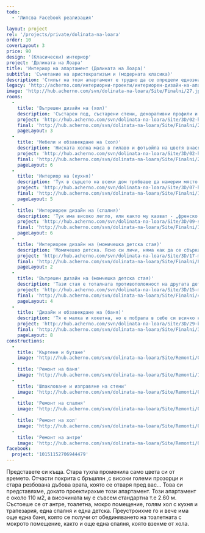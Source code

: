 ```yaml
---
todo:
  - 'Липсва Facebook реализация' 

layout: project
rel: '/projects/private/dolinata-na-loara'
order: 10
coverLayout: 3
price: 90
design: '(Класически) интериор'
project: 'Долината на Лоара'
title: 'Интериор на апартамент (Долината на Лоaра)'
subtitle: 'Съчетание на аристократизъм и (модерната класика)'
description: 'Стилът на този апартамент е трудно да се определи еднозначно. Еклектика, между така наречения прованс, барокови елементи, модерни елементи и още нещо'
legacy: 'http://acherno.com/интериорни-проекти/интериорен-дизайн-на-апартаменти/долината-на-лоара/обзавеждане.html'
image: 'http://hub.acherno.com/svn/dolinata-na-loara/Site/Finalni/27.jpg'
rooms:
  -
    title: 'Вътрешен дизайн на (хол)'
    description: 'Състарен под, състарени стени, декоративни профили и много детайл. Много обеми, които добавихме допълнително за да обобщим пространството и да създадем акценти. Стените направихме с груба мазилка в малко по-тъмен цвят и в светла, почти бяла ламперия с орнаменти.'
    project: 'http://hub.acherno.com/svn/dolinata-na-loara/Site/3D/02-h_f.jpg'
    final: 'http://hub.acherno.com/svn/dolinata-na-loara/Site/Finalni/29.jpg'
    pageLayout: 3
  -    
    title: 'Мебели и обзавеждане на (хол)'
    description: 'Ниската холна маса в лилаво и фотьойла на цветя внасят онова уютно усещане, което се нарича „ у дома“ и което те кара да се отпуснеш с чаша липов чай, подсладен с лъжичка слънчогледов мед на мекия диван, да отпиеш от чашата от фин порцелан и да си кажеш „ че всъщност нищо няма значение, освен това спокойствие и този момент.'
    project: 'http://hub.acherno.com/svn/dolinata-na-loara/Site/3D/02-h_f.jpg'
    final: 'http://hub.acherno.com/svn/dolinata-na-loara/Site/Finalni/28.jpg'
    pageLayout: 6
  -
    title: 'Интериор на (кухня)'
    description: 'Тук в сърцето на всеки дом трябваше да намерим място за всичко, за една силна дама имаща интересна и вълнуваща професия, и едновременно с това отлична домакиня. Тук, където се приготвят семейните вечери, където всяка вечер се разказват истории и на празници се събира цялото семейство. Тук, където красивото значи и практично, където каменният плот има красиви детайли за завършек и плота на масата е от приятен на допир масив.'
    project: 'http://hub.acherno.com/svn/dolinata-na-loara/Site/3D/07-h_f.jpg'
    final: 'http://hub.acherno.com/svn/dolinata-na-loara/Site/Finalni/19.jpg'
    pageLayout: 5
  -
    title: 'Интериорен дизайн на (спалня)'
    description: 'Тук има високо легло, или както му казват - „френско легло“. На нас по ни прилича на леглата на английските лордове т.е ние бихме го кръстили „английско легло“ , но това е тема на друг разговор. Стените са с тапет и с множество картини, от който надничат множество лица от старите ленти.'
    project: 'http://hub.acherno.com/svn/dolinata-na-loara/Site/3D/09-s_f.jpg'
    final: 'http://hub.acherno.com/svn/dolinata-na-loara/Site/Finalni/12.jpg'
    pageLayout: 6
  -
    title: 'Интериорен дизайн на (момичешка детска стая)'
    description: 'Момичешко детска. Ясно си личи, няма как да се сбърка с леко розовите си пердетата  на цветя. Романтично лилавите си стени и бялото метално легло,но също така практично със скритото второ легло под него. Една от стените направихме с бели състарени тухли имитиращи стар зид и запазихме пода. Искахме да е романтична и нежна стая, едновременно крехка и силна, едновременно по детски розова, но развиваща се в нещо повече, такава каквато е и душата на едно момиче превръщащо се в дама.'
    project: 'http://hub.acherno.com/svn/dolinata-na-loara/Site/3D/17-m2_f.jpg'
    final: 'http://hub.acherno.com/svn/dolinata-na-loara/Site/Finalni/8.jpg'
    pageLayout: 2
  -
    title: 'Вътрешен дизайн на (момчешка детска стая)'
    description: 'Тази стая е тоталната противоположност на другата детска стая. Тази е черна, другата е бяла. Тази е рязка, другата е нежна. Черно-бял фото тапет като от илюстрация на книга и английска телефонна будка. Тази стая е смесица, контраст, сблъсък, напрежение, но от друга страна е характерна, запомняща се и индивидуална. Всъщност, човек би се зачудил дали описваме стая или тийнейджър.'
    project: 'http://hub.acherno.com/svn/dolinata-na-loara/Site/3D/15-m1_f.jpg'
    final: 'http://hub.acherno.com/svn/dolinata-na-loara/Site/Finalni/4.jpg'
    pageLayout: 4
  - 
    title: 'Дизайн и обзавеждане на (баня)'
    description: 'Тя е малка и кокетна, но е побрала в себе си всичко необходимо, че и повече. Не се вижда, но след душ зоната отделена със стъклени врати има и сервизно място за кофи и парцали и препарати и бойлер. Иначе къде да ги сложиш? Да се виждат не може, а като място няма, все нещо трябва да се измисли.'
    project: 'http://hub.acherno.com/svn/dolinata-na-loara/Site/3D/29-b_f.jpg'
    final: 'http://hub.acherno.com/svn/dolinata-na-loara/Site/Finalni/33.jpg'
    pageLayout: 8
constructions:
  -
    title: 'Къртене и бутане'
    image: 'http://hub.acherno.com/svn/dolinata-na-loara/Site/Remonti/01-r.JPG'
  -
    title: 'Ремонт на баня'
    image: 'http://hub.acherno.com/svn/dolinata-na-loara/Site/Remonti/12-r.JPG'
  -
    title: 'Шпакловане и изправяне на стени'
    image: 'http://hub.acherno.com/svn/dolinata-na-loara/Site/Remonti/09-r.JPG'
  -
    title: 'Ремонт на спалня'
    image: 'http://hub.acherno.com/svn/dolinata-na-loara/Site/Remonti/05-r.JPG'
  -
    title: 'Ремонт на хол'
    image: 'http://hub.acherno.com/svn/dolinata-na-loara/Site/Remonti/03-r.JPG'
  - 
    title: 'Ремонт на антре'
    image: 'http://hub.acherno.com/svn/dolinata-na-loara/Site/Remonti/06-r.JPG'
facebook:
  project: '10151152706944479'
---
```

Представете си къща. Стара тухла променила само цвета си от времето. Отчасти покрита с бръшлян ,с високи големи прозорци и стара резбована дъбова врата, която се отваря пред вас... Това си представяхме, докато проектирахме този апартамент. Този апартамент е около 110 м2, а височината  му е съвсем стандартна т.е 2.60 м. Състоеше се от антре, тоалетна, мокро помещение, голям хол с кухня и трапезария, една спалня и една детска. Преустроихме го и вече има още една баня, която се получи от обединяването на тоалетната с мокрото помещение, както и още една спалня, която взехме от хола.